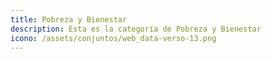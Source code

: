 ```yaml
---
title: Pobreza y Bienestar
description: Esta es la categoría de Pobreza y Bienestar
icono: /assets/conjuntos/web_data-verso-13.png
---
```

